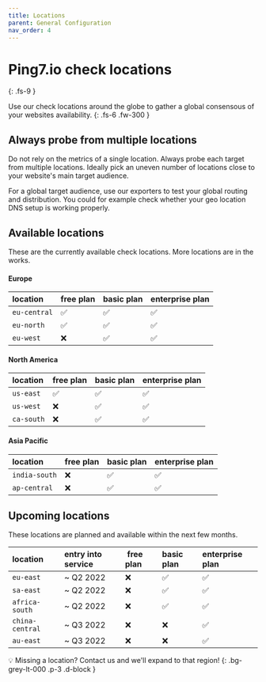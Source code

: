```yaml
---
title: Locations
parent: General Configuration
nav_order: 4
---
```


# Ping7.io check locations
{: .fs-9 }

Use our check locations around the globe to gather a global consensous
of your websites availability.
{: .fs-6 .fw-300 }

## Always probe from multiple locations

Do not rely on the metrics of a single location. Always probe each target from
multiple locations. Ideally pick an uneven number of locations close to your
website's main target audience.

For a global target audience, use our exporters to test your global routing
and distribution. You could for example check whether your geo location DNS
setup is working properly.

## Available locations

These are the currently available check locations. More locations are in the works.

#### Europe

| location      | free plan | basic plan | enterprise plan |
|:--------------|:----------|:-----------|:----------------|
| `eu-central`  | ✅        | ✅          | ✅              |
| `eu-north`    | ✅        | ✅          | ✅              |
| `eu-west`     | ❌        | ✅          | ✅              |

#### North America

| location      | free plan | basic plan | enterprise plan |
|:--------------|:----------|:-----------|:----------------|
| `us-east`     | ✅        | ✅          | ✅              |
| `us-west`     | ❌        | ✅          | ✅              |
| `ca-south`    | ❌        | ✅          | ✅              |

#### Asia Pacific

| location      | free plan | basic plan | enterprise plan |
|:--------------|:----------|:-----------|:----------------|
| `india-south` | ❌        | ✅          | ✅              |
| `ap-central`  | ❌        | ✅          | ✅              |


## Upcoming locations

These locations are planned and available within the next few months.

| location        | entry into service | free plan | basic plan | enterprise plan |
|:----------------|:-------------------|:----------|:-----------|:----------------|
| `eu-east`       | ~ Q2 2022          | ❌        | ✅          | ✅              |
| `sa-east`       | ~ Q2 2022          | ❌        | ✅          | ✅              |
| `africa-south`  | ~ Q2 2022          | ❌        | ✅          | ✅              |
| `china-central` | ~ Q3 2022          | ❌        | ❌          | ✅              |
| `au-east`       | ~ Q3 2022          | ❌        | ❌          | ✅              |


💡 Missing a location? Contact us and we'll expand to that region!
{: .bg-grey-lt-000 .p-3 .d-block }
